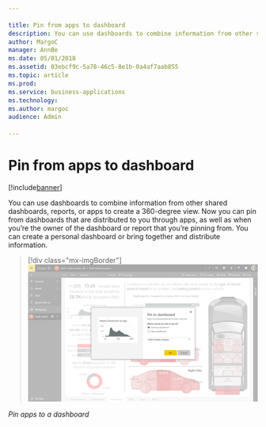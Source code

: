 ```yaml
---

title: Pin from apps to dashboard
description: You can use dashboards to combine information from other shared dashboards, reports, or apps to create a 360-degree view.
author: MargoC
manager: AnnBe
ms.date: 05/01/2018
ms.assetid: 03ebcf9c-5a78-46c5-8e1b-0a4af7aab855
ms.topic: article
ms.prod: 
ms.service: business-applications
ms.technology: 
ms.author: margoc
audience: Admin

---
```

#  Pin from apps to dashboard




[!include[banner](../../../includes/banner.md)]

You can use dashboards to combine information from other shared dashboards,
reports, or apps to create a 360-degree view. Now you can pin from dashboards
that are distributed to you through apps, as well as when you’re the owner of
the dashboard or report that you’re pinning from. You can create a personal
dashboard or bring together and distribute information.

> [!div class="mx-imgBorder"] 
> ![A screenshot showing how to pin apps to a dashboard](media/pin-apps-to-dashboard-1.png "A screenshot showing how to pin apps to a dashboard")

*Pin apps to a dashboard*


